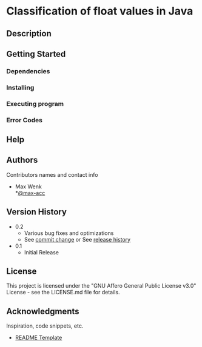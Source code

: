 # Classification of float values in Java


## Description


## Getting Started

### Dependencies


### Installing


### Executing program


### Error Codes


## Help


## Authors

Contributors names and contact info

* Max Wenk  
	*[@max-acc](https://github.com/max-acc)

## Version History

* 0.2
    * Various bug fixes and optimizations
    * See [commit change]() or See [release history]()
* 0.1
    * Initial Release

## License

This project is licensed under the "GNU Affero General Public License v3.0" License - see the LICENSE.md file for details.

## Acknowledgments

Inspiration, code snippets, etc.
* [README Template](https://gist.github.com/DomPizzie/7a5ff55ffa9081f2de27c315f5018afc)